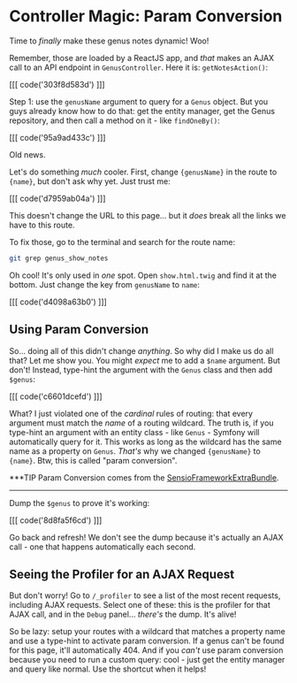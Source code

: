 # Controller Magic: Param Conversion

Time to *finally* make these genus notes dynamic! Woo! 

Remember, those are loaded by a ReactJS app, and *that* makes an AJAX call to an API
endpoint in `GenusController`. Here it is: `getNotesAction()`:

[[[ code('303f8d583d') ]]]

Step 1: use the `genusName` argument to query for a `Genus` object. But you guys
already know how to do that: get the entity manager, get the Genus repository,
and then call a method on it - like `findOneBy()`:

[[[ code('95a9ad433c') ]]]

Old news.

Let's do something *much* cooler. First, change `{genusName}` in the route to `{name}`,
but don't ask why yet. Just trust me:

[[[ code('d7959ab04a') ]]]

This doesn't change the URL to this page... but it *does* break all the links
we have to this route.

To fix those, go to the terminal and search for the route name:

```bash
git grep genus_show_notes
```

Oh cool! It's only used in *one* spot. Open `show.html.twig` and find it at the bottom.
Just change the key from `genusName` to `name`:

[[[ code('d4098a63b0') ]]]

## Using Param Conversion

So... doing all of this didn't change *anything*. So why did I make us do all that?
Let me show you. You might *expect* me to add a `$name` argument. But don't! Instead,
type-hint the argument with the `Genus` class and then add `$genus`:

[[[ code('c6601dcefd') ]]]

What? I just violated one of the *cardinal* rules of routing: that every argument
must match the *name* of a routing wildcard. The truth is, if you type-hint an argument
with an entity class - like `Genus` - Symfony will automatically query for it. This
works as long as the wildcard has the same name as a property on `Genus`. *That's*
why we changed `{genusName}` to `{name}`. Btw, this is called "param conversion".

***TIP
Param Conversion comes from the [SensioFrameworkExtraBundle][1].
***

Dump the `$genus` to prove it's working:

[[[ code('8d8fa5f6cd') ]]]

Go back and refresh! We don't see the dump because it's actually an AJAX call - one
that happens automatically each second.

## Seeing the Profiler for an AJAX Request

But don't worry! Go to `/_profiler` to see a list of the most recent requests, including
AJAX requests. Select one of these: this is the profiler for that AJAX call, and in
the `Debug` panel... *there's* the dump. It's alive!

So be lazy: setup your routes with a wildcard that matches a property name and use
a type-hint to activate param conversion. If a genus can't be found for this page,
it'll automatically 404. And if you *can't* use param conversion because you need
to run a custom query: cool - just get the entity manager and query like normal.
Use the shortcut when it helps!


[1]: http://symfony.com/doc/current/bundles/SensioFrameworkExtraBundle/annotations/converters.html
